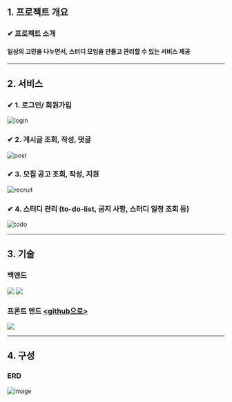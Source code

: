 ## 1. 프로젝트 개요
### ✔ 프로젝트 소개
#### 일상의 고민을 나누면서, 스터디 모임을 만들고 관리할 수 있는 서비스 제공
---
## 2. 서비스
### ✔ 1. 로그인/ 회원가입
![login](https://github.com/uniqquej/meetings/assets/109218139/cc342970-6818-48bc-964d-c6e3af93e64e)

### ✔ 2. 게시글 조회, 작성, 댓글
![post](https://github.com/uniqquej/meetings/assets/109218139/74b409d1-8703-4c26-84b2-6b71912612e1)

### ✔ 3. 모집 공고 조회, 작성, 지원
![recruit](https://github.com/uniqquej/meetings/assets/109218139/cadb669c-d38d-4e6a-9fb3-1971694f65c7)

### ✔ 4. 스터디 관리 (to-do-list, 공지 사항, 스터디 일정 조회 등)
![todo](https://github.com/uniqquej/meetings/assets/109218139/b16f7658-3e8f-4d12-9633-a2f59c91df47)

---

## 3. 기술
### 백엔드
<img src="https://img.shields.io/badge/python-3.9.10-3776AB?style=for-the-badge&logo=python&logoColor=white"> <img src="https://img.shields.io/badge/django-092E20?style=for-the-badge&logo=django&logoColor=white">
### 프론트 엔드 [ <github으로> ](https://github.com/uniqquej/meetings_front)
 <img src="https://img.shields.io/badge/react-61DAFB?style=for-the-badge&logo=react&logoColor=black"> 
 
 
---

## 4. 구성
### ERD
![image](https://github.com/uniqquej/meetings/assets/109218139/29e0e0f1-5b30-43ba-a43b-140497b0eb98)


